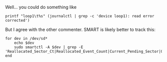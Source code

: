 Well... you could do something like 

    printf "loop1\t%s" (journalctl | grep -c 'device loop1): read error corrected')

But I agree with the other commenter. SMART is likely better to track this:

    for dev in /dev/sd*
        echo $dev
        sudo smartctl -A $dev | grep -E 'Reallocated_Sector_Ct|Reallocated_Event_Count|Current_Pending_Sector|Offline_Uncorrectable'
    end
